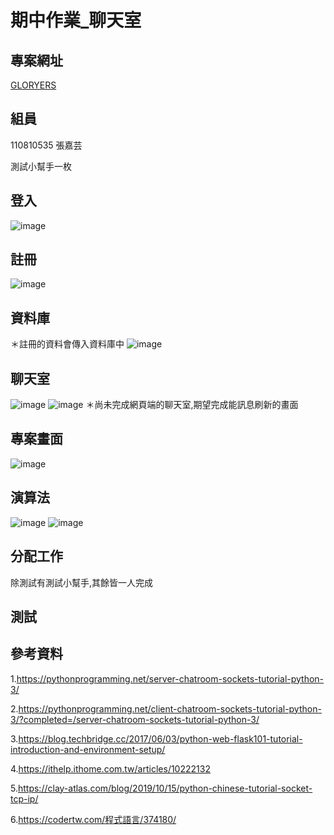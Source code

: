 # 期中作業_聊天室

## 專案網址
[GLORYERS](https://github.com/GLORYERS/se_midterm)

## 組員
110810535 張嘉芸

測試小幫手一枚

## 登入
![image](./image/login.jpg)

## 註冊
![image](./image/signup.jpg)

## 資料庫
＊註冊的資料會傳入資料庫中
![image](./image/db.jpg)

## 聊天室
![image](./image/message.jpg)
![image](./image/message2.jpg)
＊尚未完成網頁端的聊天室,期望完成能訊息刷新的畫面

## 專案畫面
![image](./image/poject.jpg)

## 演算法
![image](./image/c.jpg)
![image](./image/s.jpg)

## 分配工作
除測試有測試小幫手,其餘皆一人完成

## 測試

## 參考資料
1.https://pythonprogramming.net/server-chatroom-sockets-tutorial-python-3/

2.https://pythonprogramming.net/client-chatroom-sockets-tutorial-python-3/?completed=/server-chatroom-sockets-tutorial-python-3/

3.https://blog.techbridge.cc/2017/06/03/python-web-flask101-tutorial-introduction-and-environment-setup/

4.https://ithelp.ithome.com.tw/articles/10222132

5.https://clay-atlas.com/blog/2019/10/15/python-chinese-tutorial-socket-tcp-ip/

6.https://codertw.com/程式語言/374180/

<!-- Testing using pytest
Test file: conftest.py, test_app.py -->